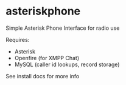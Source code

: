 asteriskphone
=============

Simple Asterisk Phone Interface for radio use

Requires:
* Asterisk
* Openfire (for XMPP Chat)
* MySQL (caller id lookups, record storage)

See install docs for more info
